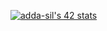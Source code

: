 [![adda-sil's 42 stats](https://badge.mediaplus.ma/water/adda-sil)](https://github.com/oakoudad/badge42)
